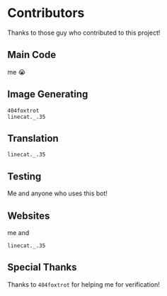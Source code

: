 # Contributors
Thanks to those guy who contributed to this project!
## Main Code
me :sob:
## Image Generating
```
404foxtrot
linecat._.35
```
## Translation
```
linecat._.35
```
## Testing
Me and anyone who uses this bot!
## Websites
me and
```
linecat._.35
```
## Special Thanks
Thanks to `404foxtrot` for helping me for verification!
